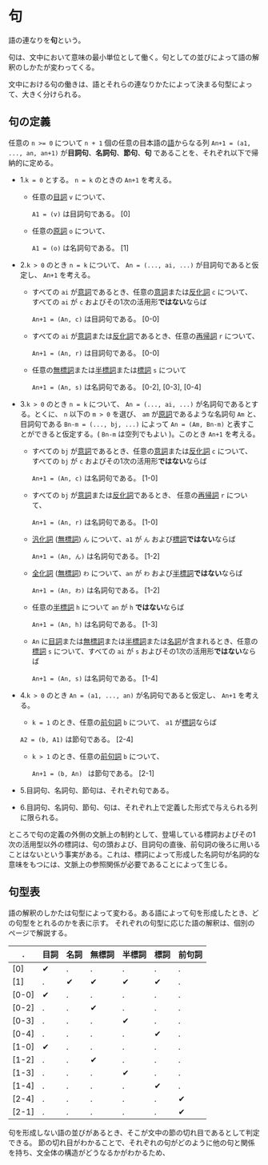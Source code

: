 # 句

語の連なりを**句**という。

句は、文中において意味の最小単位として働く。句としての並びによって語の解釈のしかたが変わってくる。

文中における句の働きは、語とそれらの連なりかたによって決まる句型によって、大きく分けられる。



## 句の定義
 任意の `n >= 0` について `n + 1` 個の任意の目本語の[語](word.md#概念の一覧)からなる列 `An+1 = (a1, ..., an, an+1)` が**目詞句**、**名詞句**、**節句**、**句** であることを、それぞれ以下で帰納的に定める。


- 1.`k = 0` とする。 `n = k` のときの `An+1` を考える。

  - 任意の[目詞](word.md#目詞) `v` について、

    `A1 = (v)` は目詞句である。   [0]

  - 任意の[原詞](word.md#原詞) `o` について、

    `A1 = (o)` は名詞句である。   [1]


- 2.`k > 0` のとき `n = k` について、 `An = (..., ai, ...)` が目詞句であると仮定し、 `An+1` を考える。

  - すべての `ai` が[意詞](word.md#意詞系)であるとき、任意の[意詞](word.md#意詞系)または[反化詞](word.md#標詞系) `c` について、 すべての `ai` が `c` およびその1次の活用形**ではない**ならば

    `An+1 = (An, c)` は目詞句である。   [0-0]

  - すべての `ai` が[意詞](word.md#意詞系)または[反化詞](word.md#標詞系)であるとき、任意の[再帰詞](word.md#標詞系) `r` について、

    `An+1 = (An, r)` は目詞句である。   [0-0]

  - 任意の[無標詞](word.md#標詞系)または[半標詞](word.md#標詞系)または[標詞](word.md#標詞系) `s` について

    `An+1 = (An, s)` は名詞句である。   [0-2], [0-3], [0-4]

- 3.`k > 0` のとき `n = k` について、 `An = (..., ai, ...)` が名詞句であるとする。とくに、 `n` 以下の `m > 0` を選び、 `am` が[原詞](word.md#原詞)であるような名詞句 `Am` と、目詞句である `Bn-m = (..., bj, ...)` によって `An = (Am, Bn-m)` と表すことができると仮定する。( `Bn-m` は空列でもよい )。このとき `An+1` を考える。

  - すべての `bj` が[意詞](word.md#意詞系)であるとき、任意の[意詞](word.md#意詞系)または[反化詞](word.md#標詞系) `c` について、 すべての `bj` が `c` およびその1次の活用形**ではない**ならば

    `An+1 = (An, c)` は名詞句である。   [1-0]

  - すべての `bj` が[意詞](word.md#意詞系)または[反化詞](word.md#標詞系)であるとき、 任意の[再帰詞](word.md#標詞系) `r` について、

    `An+1 = (An, r)` は名詞句である。   [1-0]

  - [汎化詞](word.md#標詞系) ([無標詞](word.md#標詞系)) `ん` について、`a1` が `ん` および[標詞](word.md#標詞系)**ではない**ならば

    `An+1 = (An, ん)` は名詞句である。   [1-2]

  - [全化詞](word.md#標詞系) ([無標詞](word.md#標詞系)) `わ` について、`an` が `わ` および[半標詞](word.md#標詞系)**ではない**ならば

    `An+1 = (An, わ)` は名詞句である。   [1-2]

  - 任意の[半標詞](word.md#標詞系) `h` について `an` が `h` **ではない**ならば

    `An+1 = (An, h)` は名詞句である。   [1-3]

  - `An` に[目詞](word.md#目詞)または[無標詞](word.md#標詞系)または[半標詞](word.md#標詞系)または[名詞](word.md#原詞)が含まれるとき、任意の[標詞](word.md#標詞系) `s` について、すべての `ai` が `s` およびその1次の活用形**ではない**ならば

    `An+1 = (An, s)` は名詞句である。   [1-4]

- 4.`k > 0` のとき `An = (a1, ..., an)` が名詞句であると仮定し、 `An+1` を考える。

  -  `k = 1` のとき、任意の[前句詞](word.md#標詞系) `b` について、 `a1` が[標詞](word.md#標詞系)ならば

    `A2 = (b, A1)` は節句である。  [2-4]

  - `k > 1` のとき、任意の[前句詞](word.md#標詞系) `b` について、

    `An+1 = (b, An) ` は節句である。   [2-1]

- 5.目詞句、名詞句、節句は、それぞれ句である。

- 6.目詞句、名詞句、節句、句は、それぞれ上で定義した形式で与えられる列に限られる。




ところで句の定義の外側の文脈上の制約として、登場している標詞およびその1次の活用型以外の標詞は、句の頭および、目詞句の直後、前句詞の後ろに用いることはないという事実がある。これは、標詞によって形成した名詞句が名詞的な意味をもつには、文脈上の参照関係が必要であることによって生じる。


## 句型表
語の解釈のしかたは句型によって変わる。ある語によって句を形成したとき、どの句型をとれるのかを表に示す。
それぞれの句型に応じた語の解釈は、個別のページで解説する。

.|目詞|名詞|無標詞|半標詞|標詞|前句詞  
--|---|---|---|---|---|--
[0]  |✔︎|.|.|.|.|.
[1]  |.|✔︎|✔︎|✔︎|✔︎|.
[0-0]|✔︎|.|.|.|.|.
[0-2]|.|.|✔︎|.|.|.
[0-3]|.|.|.|✔︎|.|.
[0-4]|.|.|.|.|✔︎|.
[1-0]|✔︎|.|.|.|.|.
[1-2]|.|.|✔︎|.|.|.
[1-3]|.|.|.|✔︎|.|.
[1-4]|.|.|.|.|✔︎|.
[2-4]|.|.|.|.|.|✔︎
[2-1]|.|.|.|.|.|✔︎


句を形成しない語の並びがあるとき、そこが文中の節の切れ目であるとして判定できる。
節の切れ目がわかることで、それぞれの句がどのように他の句と関係を持ち、文全体の構造がどうなるかがわかるため、
